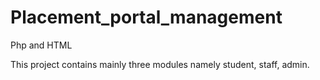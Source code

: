 # Placement_portal_management

Php and HTML

This project contains mainly three modules namely student, staff, admin.
